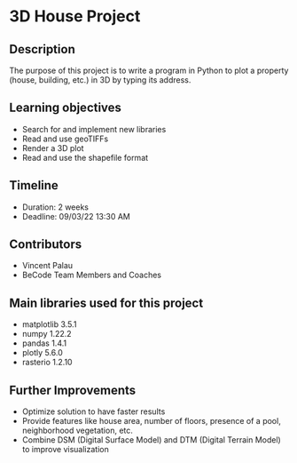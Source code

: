 # 3D House Project

## Description

The purpose of this project is to write a program in Python to plot a property (house, building, etc.) in 3D by typing its address.

## Learning objectives

- Search for and implement new libraries
- Read and use geoTIFFs
- Render a 3D plot
- Read and use the shapefile format

## Timeline

- Duration: 2 weeks
- Deadline: 09/03/22 13:30 AM

## Contributors

- Vincent Palau
- BeCode Team Members and Coaches

## Main libraries used for this project

- matplotlib 3.5.1
- numpy 1.22.2
- pandas 1.4.1
- plotly 5.6.0
- rasterio 1.2.10

## Further Improvements

- Optimize solution to have faster results
- Provide features like house area, number of floors, presence of a pool, neighborhood vegetation, etc.
- Combine DSM (Digital Surface Model) and DTM (Digital Terrain Model) to improve visualization
